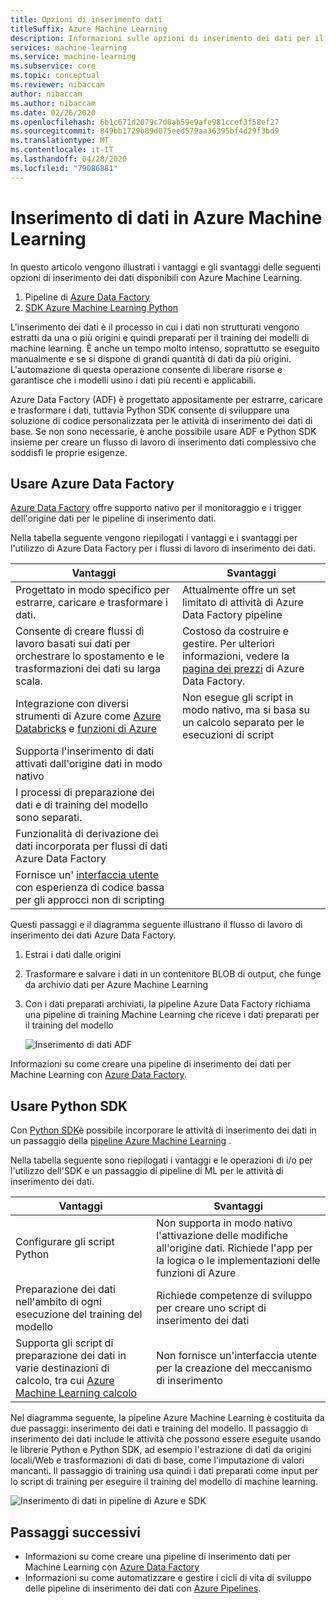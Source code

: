 ```yaml
---
title: Opzioni di inserimento dati
titleSuffix: Azure Machine Learning
description: Informazioni sulle opzioni di inserimento dei dati per il training dei modelli di machine learning.
services: machine-learning
ms.service: machine-learning
ms.subservice: core
ms.topic: conceptual
ms.reviewer: nibaccam
author: nibaccam
ms.author: nibaccam
ms.date: 02/26/2020
ms.openlocfilehash: 6b1c671d2079c7d8ab59e9afe981ccef3f58ef27
ms.sourcegitcommit: 849bb1729b89d075eed579aa36395bf4d29f3bd9
ms.translationtype: MT
ms.contentlocale: it-IT
ms.lasthandoff: 04/28/2020
ms.locfileid: "79086881"
---
```

# <a name="data-ingestion-in-azure-machine-learning"></a>Inserimento di dati in Azure Machine Learning

In questo articolo vengono illustrati i vantaggi e gli svantaggi delle seguenti opzioni di inserimento dei dati disponibili con Azure Machine Learning. 

1. Pipeline di [Azure Data Factory](#use-azure-data-factory)
2. [SDK Azure Machine Learning Python](#use-the-python-sdk)

L'inserimento dei dati è il processo in cui i dati non strutturati vengono estratti da una o più origini e quindi preparati per il training dei modelli di machine learning. È anche un tempo molto intenso, soprattutto se eseguito manualmente e se si dispone di grandi quantità di dati da più origini. L'automazione di questa operazione consente di liberare risorse e garantisce che i modelli usino i dati più recenti e applicabili.

Azure Data Factory (ADF) è progettato appositamente per estrarre, caricare e trasformare i dati, tuttavia Python SDK consente di sviluppare una soluzione di codice personalizzata per le attività di inserimento dei dati di base. Se non sono necessarie, è anche possibile usare ADF e Python SDK insieme per creare un flusso di lavoro di inserimento dati complessivo che soddisfi le proprie esigenze. 

## <a name="use-azure-data-factory"></a>Usare Azure Data Factory

[Azure Data Factory](https://docs.microsoft.com/azure/data-factory/introduction) offre supporto nativo per il monitoraggio e i trigger dell'origine dati per le pipeline di inserimento dati.  

Nella tabella seguente vengono riepilogati i vantaggi e i svantaggi per l'utilizzo di Azure Data Factory per i flussi di lavoro di inserimento dei dati.

|Vantaggi|Svantaggi
---|---
Progettato in modo specifico per estrarre, caricare e trasformare i dati.|Attualmente offre un set limitato di attività di Azure Data Factory pipeline 
Consente di creare flussi di lavoro basati sui dati per orchestrare lo spostamento e le trasformazioni dei dati su larga scala.|Costoso da costruire e gestire. Per ulteriori informazioni, vedere la [pagina dei prezzi](https://azure.microsoft.com/pricing/details/data-factory/data-pipeline/) di Azure Data Factory.
Integrazione con diversi strumenti di Azure come [Azure Databricks](https://docs.microsoft.com/azure/data-factory/transform-data-using-databricks-notebook) e [funzioni di Azure](https://docs.microsoft.com/azure/data-factory/control-flow-azure-function-activity) | Non esegue gli script in modo nativo, ma si basa su un calcolo separato per le esecuzioni di script 
Supporta l'inserimento di dati attivati dall'origine dati in modo nativo| 
I processi di preparazione dei dati e di training del modello sono separati.|
Funzionalità di derivazione dei dati incorporata per flussi di dati Azure Data Factory|
Fornisce un' [interfaccia utente](https://docs.microsoft.com/azure/data-factory/quickstart-create-data-factory-portal) con esperienza di codice bassa per gli approcci non di scripting |

Questi passaggi e il diagramma seguente illustrano il flusso di lavoro di inserimento dei dati Azure Data Factory.

1. Estrai i dati dalle origini
1. Trasformare e salvare i dati in un contenitore BLOB di output, che funge da archivio dati per Azure Machine Learning
1. Con i dati preparati archiviati, la pipeline Azure Data Factory richiama una pipeline di training Machine Learning che riceve i dati preparati per il training del modello


    ![Inserimento di dati ADF](media/concept-data-ingestion/data-ingest-option-one.svg)
    
Informazioni su come creare una pipeline di inserimento dei dati per Machine Learning con [Azure Data Factory](how-to-data-ingest-adf.md).

## <a name="use-the-python-sdk"></a>Usare Python SDK 

Con [Python SDK](https://docs.microsoft.com/python/api/overview/azure/ml)è possibile incorporare le attività di inserimento dei dati in un passaggio della [pipeline Azure Machine Learning](how-to-create-your-first-pipeline.md) .

Nella tabella seguente sono riepilogati i vantaggi e le operazioni di i/o per l'utilizzo dell'SDK e un passaggio di pipeline di ML per le attività di inserimento dei dati.

Vantaggi| Svantaggi
---|---
Configurare gli script Python | Non supporta in modo nativo l'attivazione delle modifiche all'origine dati. Richiede l'app per la logica o le implementazioni delle funzioni di Azure
Preparazione dei dati nell'ambito di ogni esecuzione del training del modello|Richiede competenze di sviluppo per creare uno script di inserimento dei dati
Supporta gli script di preparazione dei dati in varie destinazioni di calcolo, tra cui [Azure Machine Learning calcolo](concept-compute-target.md#azure-machine-learning-compute-managed) |Non fornisce un'interfaccia utente per la creazione del meccanismo di inserimento

Nel diagramma seguente, la pipeline Azure Machine Learning è costituita da due passaggi: inserimento dei dati e training del modello. Il passaggio di inserimento dei dati include le attività che possono essere eseguite usando le librerie Python e Python SDK, ad esempio l'estrazione di dati da origini locali/Web e trasformazioni di dati di base, come l'imputazione di valori mancanti. Il passaggio di training usa quindi i dati preparati come input per lo script di training per eseguire il training del modello di machine learning. 

![Inserimento di dati in pipeline di Azure e SDK](media/concept-data-ingestion/data-ingest-option-two.png)

## <a name="next-steps"></a>Passaggi successivi

* Informazioni su come creare una pipeline di inserimento dati per Machine Learning con [Azure Data Factory](how-to-data-ingest-adf.md)
* Informazioni su come automatizzare e gestire i cicli di vita di sviluppo delle pipeline di inserimento dei dati con [Azure Pipelines](how-to-cicd-data-ingestion.md).
